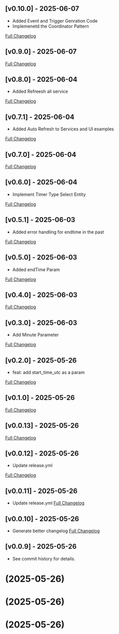 ## [v0.10.0] - 2025-06-07

- Added Event and Trigger Genration Code
- Implemenetd the Coordinator Pattern

[Full Changelog](https://github.com/stquinn/home-assistant-timerly/compare/v0.9.0...v0.10.0)

## [v0.9.0] - 2025-06-07



[Full Changelog](https://github.com/stquinn/home-assistant-timerly/compare/v0.8.0...v0.9.0)

## [v0.8.0] - 2025-06-04

- Added Refreesh all service

[Full Changelog](https://github.com/stquinn/home-assistant-timerly/compare/v0.7.1...v0.8.0)

## [v0.7.1] - 2025-06-04

- Added Auto Refresh to Services and UI examples

[Full Changelog](https://github.com/stquinn/home-assistant-timerly/compare/v0.7.0...v0.7.1)

## [v0.7.0] - 2025-06-04



[Full Changelog](https://github.com/stquinn/home-assistant-timerly/compare/v0.6.0...v0.7.0)

## [v0.6.0] - 2025-06-04

- Implement Timer Type Select Entity

[Full Changelog](https://github.com/stquinn/home-assistant-timerly/compare/v0.5.1...v0.6.0)

## [v0.5.1] - 2025-06-03

- Added error handling for endtime in the past

[Full Changelog](https://github.com/stquinn/home-assistant-timerly/compare/v0.5.0...v0.5.1)

## [v0.5.0] - 2025-06-03

- Added endTime Param

[Full Changelog](https://github.com/stquinn/home-assistant-timerly/compare/v0.4.0...v0.5.0)

## [v0.4.0] - 2025-06-03



[Full Changelog](https://github.com/stquinn/home-assistant-timerly/compare/v0.3.0...v0.4.0)

## [v0.3.0] - 2025-06-03

- Add Minute Parameter

[Full Changelog](https://github.com/stquinn/home-assistant-timerly/compare/v0.2.0...v0.3.0)

## [v0.2.0] - 2025-05-26

- feat: add start_time_utc as a param

[Full Changelog](https://github.com/stquinn/home-assistant-timerly/compare/v0.1.0...v0.2.0)

## [v0.1.0] - 2025-05-26



[Full Changelog](https://github.com/stquinn/home-assistant-timerly/compare/v0.0.13...v0.1.0)

## [v0.0.13] - 2025-05-26



[Full Changelog](https://github.com/stquinn/home-assistant-timerly/compare/v0.0.12...v0.0.13)

## [v0.0.12] - 2025-05-26

- Update release.yml

[Full Changelog](https://github.com/stquinn/home-assistant-timerly/compare/v0.0.11...v0.0.12)

## [v0.0.11] - 2025-05-26

- Update release.yml
[Full Changelog](https://github.com/stquinn/home-assistant-timerly/compare/v0.0.10...v0.0.11)

## [v0.0.10] - 2025-05-26

- Generate better changelog
[Full Changelog](https://github.com/stquinn/home-assistant-timerly/compare/v0.0.9...v0.0.10)

## [v0.0.9] - 2025-05-26

- See commit history for details.

#  (2025-05-26)



#  (2025-05-26)



#  (2025-05-26)




